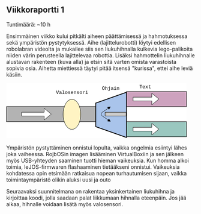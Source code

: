 ## Viikkoraportti 1

Tuntimäärä: ~10 h

Ensimmäinen viikko kului pitkälti aiheen päättämisessä ja hahmotuksessa sekä ympäristön pystytyksessä. Aihe (lajittelurobotti) löytyi edellisen robolabran videolta ja mukailee siis sen liukuhihnalla kulkevia lego-palikoita niiden värin perusteella lajittelevaa robottia. Lisäksi hahmottelin liukuhihnalle alustavan rakenteen (kuva alla) ja etsin sitä varten omista varastoista sopivia osia. Aihetta miettiessä täytyi pitää itsensä "kurissa", ettei aihe leviä käsiin.

![Liukuhihna](/dokumentaatio/Liukuhihna.png "Liukuhihna")

Ympäristön pystyttäminen onnistui lopulta, vaikka ongelmia esiintyi lähes joka vaiheessa. RojbOSin imagen lisääminen VirtualBoxiin ja sen jälkeen myös USB-yhteyden saaminen tuotti hieman vaikeuksia. Kun homma alkoi toimia, leJOS-firmwaren flashaaminen tietääkseni onnistui. Vaikeuksia kohdatessa opin etsimään ratkaisua nopean turhautumisen sijaan, vaikka toimintaympäristö olikin aluksi uusi ja outo

Seuraavaksi suunnitelmana on rakentaa yksinkertainen liukuhihna ja kirjoittaa koodi, jolla saadaan palat liikkumaan hihnalla eteenpäin. Jos jää aikaa, hihnalle voidaan lisätä myös valosensori.
